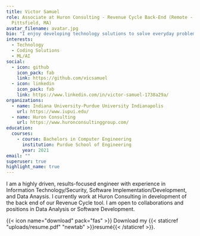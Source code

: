```yaml
---
title: Victor Samuel
role: Associate at Huron Consulting - Revenue Cycle Back-End (Remote -
  Pittsfield, MA)
avatar_filename: avatar.jpg
bio: "I enjoy developing technology solutions to solve everyday problems."
interests:
  - Technology
  - Coding Solutions
  - ML/AI
social:
  - icon: github
    icon_pack: fab
    link: https://github.com/vicsamuel
  - icon: linkedin
    icon_pack: fab
    link: https://www.linkedin.com/in/victor-samuel-1738a29a/
organizations:
  - name: Indiana University-Purdue University Indianapolis
    url: https://www.iupui.edu/
  - name: Huron Consulting
    url: https://www.huronconsultinggroup.com/
education:
  courses:
    - course: Bachelors in Computer Engineering
      institution: Purdue School of Engineering
      year: 2021
email: ""
superuser: true
highlight_name: true
---
```

I am a highly driven, results-focused engineer with experience in Information Technology/Security, Software Implementation/Development, and Data Anaysis. I currently work at Huron Consulting in development of the back end of our Revenue Cycle tool. I am open to collaborations and positions in Data Analysis or Software Development.

{{< icon name="download" pack="fas" >}} Download my {{< staticref "uploads/resume.pdf" "newtab" >}}resumé{{< /staticref >}}.
